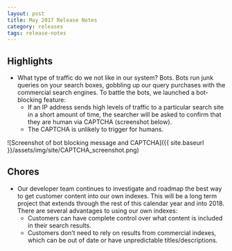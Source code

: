 ```yaml
---
layout: post
title: May 2017 Release Notes
category: releases
tags: release-notes
---
```


## Highlights

* What type of traffic do we not like in our system? Bots. Bots run junk queries on your search boxes, gobbling up our query purchases with the commercial search engines. To battle the bots, we launched a bot-blocking feature: 
  * If an IP address sends high levels of traffic to a particular search site in a short amount of time, the searcher will be asked to confirm that they are human via CAPTCHA (screenshot below).
  * The CAPTCHA is unlikely to trigger for humans.

![Screenshot of bot blocking message and CAPTCHA]({{ site.baseurl }}/assets/img/site/CAPTCHA_screenshot.png)

## Chores

* Our developer team continues to investigate and roadmap the best way to get customer content into our own indexes. This will be a long term project that extends through the rest of this calendar year and into 2018. There are several advantages to using our own indexes: 
  * Customers can have complete control over what content is included in their search results.
  * Customers don’t need to rely on results from commercial indexes, which can be out of date or have unpredictable titles/descriptions. 

